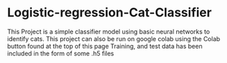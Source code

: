 # Logistic-regression-Cat-Classifier
This Project is a simple classifier model using basic neural networks to identify cats.
This project can also be run on google colab using the Colab button found at the top of this page
Training, and test data has been included in the form of some .h5 files
